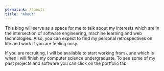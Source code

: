 ```yaml
---
permalink: /about/
title: "About"
---
```


This blog will serve as a space for me to talk about my interests which are in the intersection of software engineering, machine learning and web technologies. Also, you can expect to find my personal retrospectives on life and work if you are feeling nosy. 

If you are recruiting, I will be available to start working from June which is when I will finish my computer science undergraduate. To see some of my past projects and software you can click on the portfolio tab.
